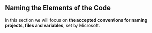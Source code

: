 ## Naming the Elements of the Code
In this section we will focus on **the accepted conventions for naming projects, files and variables**, set by Microsoft.